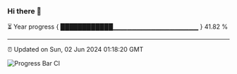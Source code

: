 ### Hi there 👋

⏳ Year progress { ████████████▁▁▁▁▁▁▁▁▁▁▁▁▁▁▁▁▁▁ } 41.82 %

---

⏰ Updated on Sun, 02 Jun 2024 01:18:20 GMT

![Progress Bar CI](https://github.com/liununu/liununu/workflows/Progress%20Bar%20CI/badge.svg)
